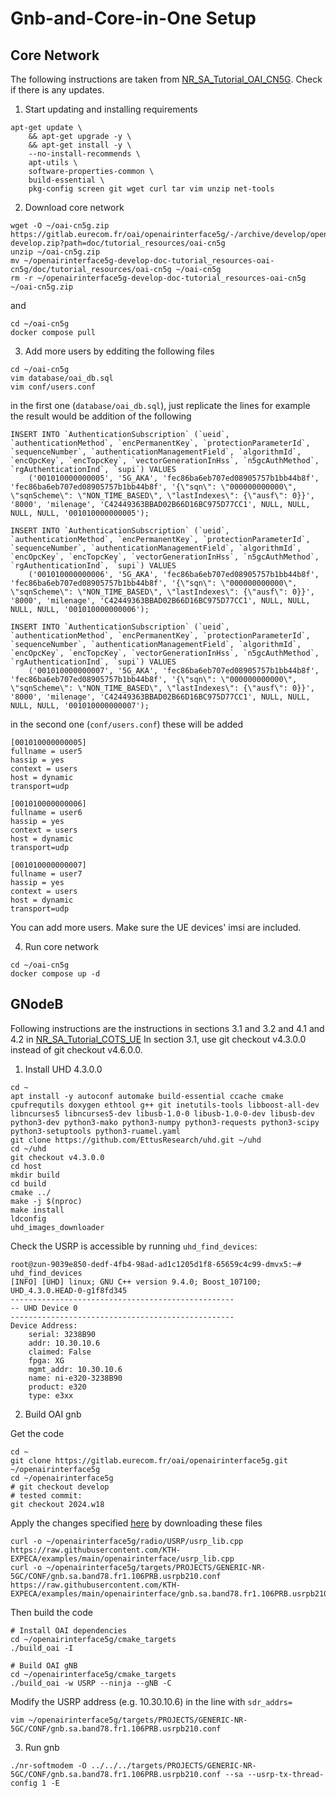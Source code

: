 # Gnb-and-Core-in-One Setup

## Core Network

The following instructions are taken from [NR_SA_Tutorial_OAI_CN5G](https://gitlab.eurecom.fr/oai/openairinterface5g/-/blob/develop/doc/NR_SA_Tutorial_OAI_CN5G.md). Check if there is any updates.

1) Start updating and installing requirements
```
apt-get update \
    && apt-get upgrade -y \
    && apt-get install -y \
    --no-install-recommends \
    apt-utils \
    software-properties-common \
    build-essential \
    pkg-config screen git wget curl tar vim unzip net-tools
```

2) Download core network
```
wget -O ~/oai-cn5g.zip https://gitlab.eurecom.fr/oai/openairinterface5g/-/archive/develop/openairinterface5g-develop.zip?path=doc/tutorial_resources/oai-cn5g
unzip ~/oai-cn5g.zip
mv ~/openairinterface5g-develop-doc-tutorial_resources-oai-cn5g/doc/tutorial_resources/oai-cn5g ~/oai-cn5g
rm -r ~/openairinterface5g-develop-doc-tutorial_resources-oai-cn5g ~/oai-cn5g.zip
```
and
```
cd ~/oai-cn5g
docker compose pull
```

3) Add more users by edditing the following files
```
cd ~/oai-cn5g
vim database/oai_db.sql
vim conf/users.conf
```

in the first one (`database/oai_db.sql`), just replicate the lines for example the result would be addition of the following
```
INSERT INTO `AuthenticationSubscription` (`ueid`, `authenticationMethod`, `encPermanentKey`, `protectionParameterId`, `sequenceNumber`, `authenticationManagementField`, `algorithmId`, `encOpcKey`, `encTopcKey`, `vectorGenerationInHss`, `n5gcAuthMethod`, `rgAuthenticationInd`, `supi`) VALUES
    ('001010000000005', '5G_AKA', 'fec86ba6eb707ed08905757b1bb44b8f', 'fec86ba6eb707ed08905757b1bb44b8f', '{\"sqn\": \"000000000000\", \"sqnScheme\": \"NON_TIME_BASED\", \"lastIndexes\": {\"ausf\": 0}}', '8000', 'milenage', 'C42449363BBAD02B66D16BC975D77CC1', NULL, NULL, NULL, NULL, '001010000000005');

INSERT INTO `AuthenticationSubscription` (`ueid`, `authenticationMethod`, `encPermanentKey`, `protectionParameterId`, `sequenceNumber`, `authenticationManagementField`, `algorithmId`, `encOpcKey`, `encTopcKey`, `vectorGenerationInHss`, `n5gcAuthMethod`, `rgAuthenticationInd`, `supi`) VALUES
    ('001010000000006', '5G_AKA', 'fec86ba6eb707ed08905757b1bb44b8f', 'fec86ba6eb707ed08905757b1bb44b8f', '{\"sqn\": \"000000000000\", \"sqnScheme\": \"NON_TIME_BASED\", \"lastIndexes\": {\"ausf\": 0}}', '8000', 'milenage', 'C42449363BBAD02B66D16BC975D77CC1', NULL, NULL, NULL, NULL, '001010000000006');

INSERT INTO `AuthenticationSubscription` (`ueid`, `authenticationMethod`, `encPermanentKey`, `protectionParameterId`, `sequenceNumber`, `authenticationManagementField`, `algorithmId`, `encOpcKey`, `encTopcKey`, `vectorGenerationInHss`, `n5gcAuthMethod`, `rgAuthenticationInd`, `supi`) VALUES
    ('001010000000007', '5G_AKA', 'fec86ba6eb707ed08905757b1bb44b8f', 'fec86ba6eb707ed08905757b1bb44b8f', '{\"sqn\": \"000000000000\", \"sqnScheme\": \"NON_TIME_BASED\", \"lastIndexes\": {\"ausf\": 0}}', '8000', 'milenage', 'C42449363BBAD02B66D16BC975D77CC1', NULL, NULL, NULL, NULL, '001010000000007');
```

in the second one (`conf/users.conf`) these will be added
```
[001010000000005]
fullname = user5
hassip = yes
context = users
host = dynamic
transport=udp

[001010000000006]
fullname = user6
hassip = yes
context = users
host = dynamic
transport=udp

[001010000000007]
fullname = user7
hassip = yes
context = users
host = dynamic
transport=udp
```

You can add more users. Make sure the UE devices' imsi are included.


4) Run core network
```
cd ~/oai-cn5g
docker compose up -d
```

## GNodeB

Following instructions are the instructions in sections 3.1 and 3.2 and 4.1 and 4.2 in [NR_SA_Tutorial_COTS_UE](https://gitlab.eurecom.fr/oai/openairinterface5g/-/blob/develop/doc/NR_SA_Tutorial_COTS_UE.md)
In section 3.1, use git checkout v4.3.0.0 instead of git checkout v4.6.0.0.

1) Install UHD 4.3.0.0
```
cd ~
apt install -y autoconf automake build-essential ccache cmake cpufrequtils doxygen ethtool g++ git inetutils-tools libboost-all-dev libncurses5 libncurses5-dev libusb-1.0-0 libusb-1.0-0-dev libusb-dev python3-dev python3-mako python3-numpy python3-requests python3-scipy python3-setuptools python3-ruamel.yaml
git clone https://github.com/EttusResearch/uhd.git ~/uhd
cd ~/uhd
git checkout v4.3.0.0
cd host
mkdir build
cd build
cmake ../
make -j $(nproc)
make install
ldconfig
uhd_images_downloader
```

Check the USRP is accessible by running `uhd_find_devices`:
```
root@zun-9039e850-dedf-4fb4-98ad-ad1c1205d1f8-65659c4c99-dmvx5:~# uhd_find_devices
[INFO] [UHD] linux; GNU C++ version 9.4.0; Boost_107100; UHD_4.3.0.HEAD-0-g1f8fd345
--------------------------------------------------
-- UHD Device 0
--------------------------------------------------
Device Address:
    serial: 3238B90
    addr: 10.30.10.6
    claimed: False
    fpga: XG
    mgmt_addr: 10.30.10.6
    name: ni-e320-3238B90
    product: e320
    type: e3xx
```

2) Build OAI gnb

Get the code
```
cd ~
git clone https://gitlab.eurecom.fr/oai/openairinterface5g.git ~/openairinterface5g
cd ~/openairinterface5g
# git checkout develop
# tested commit:
git checkout 2024.w18
```

Apply the changes specified [here](https://github.com/samiemostafavi/autoran/blob/main/docs/oai-e320.md) by downloading these files
```
curl -o ~/openairinterface5g/radio/USRP/usrp_lib.cpp https://raw.githubusercontent.com/KTH-EXPECA/examples/main/openairinterface/usrp_lib.cpp
curl -o ~/openairinterface5g/targets/PROJECTS/GENERIC-NR-5GC/CONF/gnb.sa.band78.fr1.106PRB.usrpb210.conf https://raw.githubusercontent.com/KTH-EXPECA/examples/main/openairinterface/gnb.sa.band78.fr1.106PRB.usrpb210.conf
```

Then build the code
```
# Install OAI dependencies
cd ~/openairinterface5g/cmake_targets
./build_oai -I

# Build OAI gNB
cd ~/openairinterface5g/cmake_targets
./build_oai -w USRP --ninja --gNB -C
```

Modify the USRP address (e.g. 10.30.10.6) in the line with `sdr_addrs=`
```
vim ~/openairinterface5g/targets/PROJECTS/GENERIC-NR-5GC/CONF/gnb.sa.band78.fr1.106PRB.usrpb210.conf
```

3) Run gnb
```
./nr-softmodem -O ../../../targets/PROJECTS/GENERIC-NR-5GC/CONF/gnb.sa.band78.fr1.106PRB.usrpb210.conf --sa --usrp-tx-thread-config 1 -E
```

